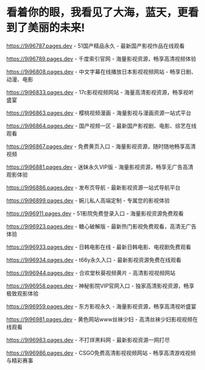 # 看着你的眼，我看见了大海，蓝天，更看到了美丽的未来!

https://9i96787.pages.dev - 51国产精品永久 - 最新国产影视作品在线观看

https://9i96789.pages.dev - 千度索引官网 - 海量影视资源，畅享高清视频体验

https://9i96808.pages.dev - 中文字幕在线播放日本影视视频网站 - 畅享日剧、动漫、电影

https://9i96833.pages.dev - 17c影视视频网站 - 海量高清影视资源，畅享视听盛宴

https://9i96863.pages.dev - 樱桃视频漫画 - 海量影视与漫画资源一站式平台

https://9i96864.pages.dev - 国产视频一区 - 最新国产影视剧、电影、综艺在线观看

https://9i96867.pages.dev - 免费黄页入口 - 海量影视资源，随时随地畅享高清视频

https://9i96881.pages.dev - 迷妹永久VIP版 - 海量影视资源，畅享无广告高清观影体验

https://9i96886.pages.dev - 发布页导航 - 最新影视资源一站式导航平台

https://9i96899.pages.dev - 婉儿私人高端定制 - 专属您的影视体验

https://9i96911.pages.dev - 51影院免费登录入口 - 海量影视资源免费观看

https://9i96923.pages.dev - 糖心破解版 - 最新热门影视免费观看，高清无广告体验

https://9i96933.pages.dev - 日韩电影在线 - 最新日韩电影、电视剧免费观看

https://9i96934.pages.dev - t66y永久入口 - 最新影视资源免费在线观看

https://9i96944.pages.dev - 合欢堂秋葵视频黄片 - 高清影视视频网站

https://9i96958.pages.dev - 神秘影院VIP官网入口 - 独家高清影视资源，畅享极致观影体验

https://9i96959.pages.dev - 东方影视永久 - 海量影视资源，畅享高清视听盛宴

https://9i96981.pages.dev - 黄色网站www丝袜少妇 - 高清丝袜少妇影视视频在线观看

https://9i96983.pages.dev - 不打烊黑料网 - 最新影视资源一网打尽

https://9i96986.pages.dev - CSGO免费高清影视视频网站 - 畅享高清游戏视频与精彩赛事

